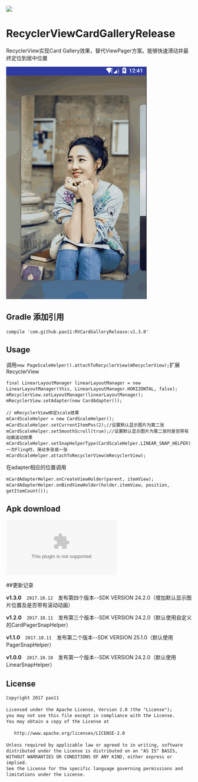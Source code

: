 [![](https://jitpack.io/v/pao11/RVCardGalleryRelease.svg)](https://jitpack.io/#pao11/RVCardGalleryRelease)

# RecyclerViewCardGalleryRelease

RecyclerView实现Card Gallery效果，替代ViewPager方案。能够快速滑动并最终定位到居中位置

![RecyclerViewCardGallery.gif](https://github.com/pao11/RVCardGalleryRelease/blob/master/art/RecyclerViewCardGallery_blur.gif)

## Gradle 添加引用
```
compile 'com.github.pao11:RVCardGalleryRelease:v1.3.0' 
```

## Usage

调用`new PageScaleHelper().attachToRecyclerView(mRecyclerView);`扩展RecyclerView
```
final LinearLayoutManager linearLayoutManager = new LinearLayoutManager(this, LinearLayoutManager.HORIZONTAL, false);
mRecyclerView.setLayoutManager(linearLayoutManager);
mRecyclerView.setAdapter(new CardAdapter());

// mRecyclerView绑定scale效果
mCardScaleHelper = new CardScaleHelper();
mCardScaleHelper.setCurrentItemPos(2);//设置默认显示图片为第二张
mCardScaleHelper.setSmoothScroll(true);//设置默认显示图片为第二张时是否带有动画滚动效果
mCardScaleHelper.setSnapHelperType(CardScaleHelper.LINEAR_SNAP_HELPER);//一次Fling时，滑动多张或一张
mCardScaleHelper.attachToRecyclerView(mRecyclerView);
```

在adapter相应的位置调用
```
mCardAdapterHelper.onCreateViewHolder(parent, itemView);
mCardAdapterHelper.onBindViewHolder(holder.itemView, position, getItemCount());
```

## Apk download
![app_debug.apk](https://github.com/pao11/RVCardGalleryRelease/blob/master/art/app-debug.apk?raw=true)


##更新记录

 **v1.3.0**　`2017.10.12`　发布第四个版本--SDK VERSION 24.2.0（增加默认显示图片位置及是否带有滚动动画）

 **v1.2.0**　`2017.10.11`　发布第三个版本--SDK VERSION 24.2.0（默认使用自定义的CardPagerSnapHelper）
 
 **v1.1.0**　`2017.10.11`　发布第二个版本--SDK VERSION 25.1.0（默认使用PagerSnapHelper）
 
 **v1.0.0**　`2017.10.10`　发布第一个版本--SDK VERSION 24.2.0（默认使用LinearSnapHelper）
 

## License

```
Copyright 2017 pao11

Licensed under the Apache License, Version 2.0 (the "License");
you may not use this file except in compliance with the License.
You may obtain a copy of the License at

   http://www.apache.org/licenses/LICENSE-2.0

Unless required by applicable law or agreed to in writing, software
distributed under the License is distributed on an "AS IS" BASIS,
WITHOUT WARRANTIES OR CONDITIONS OF ANY KIND, either express or implied.
See the License for the specific language governing permissions and
limitations under the License.
```